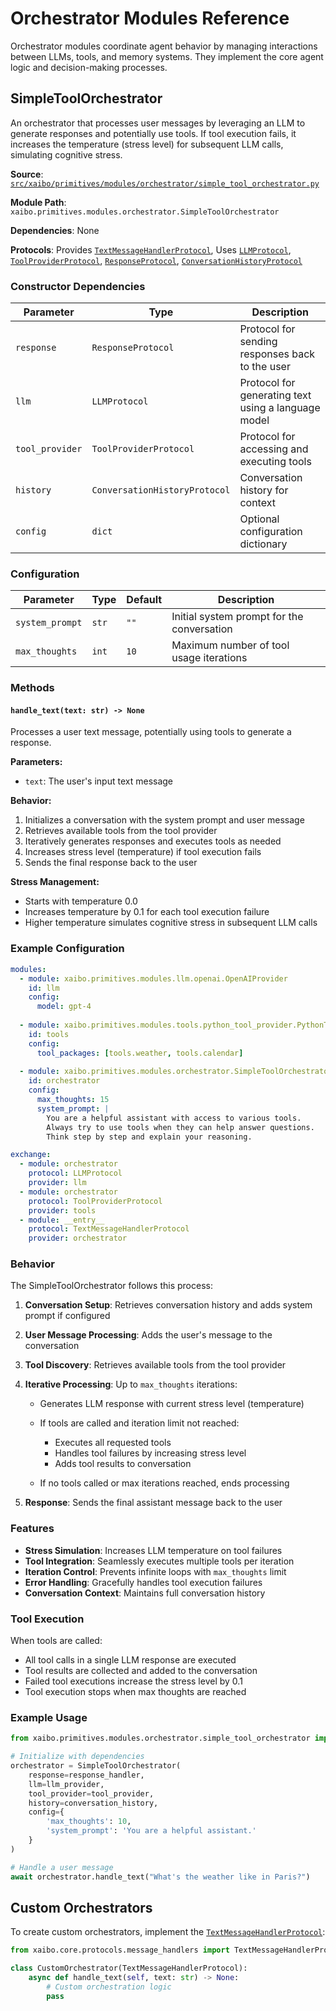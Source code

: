 # Orchestrator Modules Reference

Orchestrator modules coordinate agent behavior by managing interactions between LLMs, tools, and memory systems. They implement the core agent logic and decision-making processes.

## SimpleToolOrchestrator

An orchestrator that processes user messages by leveraging an LLM to generate responses and potentially use tools. If tool execution fails, it increases the temperature (stress level) for subsequent LLM calls, simulating cognitive stress.

**Source**: [`src/xaibo/primitives/modules/orchestrator/simple_tool_orchestrator.py`](https://github.com/xpressai/xaibo/blob/main/src/xaibo/primitives/modules/orchestrator/simple_tool_orchestrator.py)

**Module Path**: `xaibo.primitives.modules.orchestrator.SimpleToolOrchestrator`

**Dependencies**: None

**Protocols**: Provides [`TextMessageHandlerProtocol`](https://github.com/XpressAI/xaibo/blob/main/src/xaibo/core/protocols/message_handlers.py), Uses [`LLMProtocol`](../protocols/llm.md), [`ToolProviderProtocol`](../protocols/tools.md), [`ResponseProtocol`](../protocols/response.md), [`ConversationHistoryProtocol`](https://github.com/XpressAI/xaibo/blob/main/src/xaibo/core/protocols/conversation.py)

### Constructor Dependencies

| Parameter | Type | Description |
|-----------|------|-------------|
| `response` | `ResponseProtocol` | Protocol for sending responses back to the user |
| `llm` | `LLMProtocol` | Protocol for generating text using a language model |
| `tool_provider` | `ToolProviderProtocol` | Protocol for accessing and executing tools |
| `history` | `ConversationHistoryProtocol` | Conversation history for context |
| `config` | `dict` | Optional configuration dictionary |

### Configuration

| Parameter | Type | Default | Description |
|-----------|------|---------|-------------|
| `system_prompt` | `str` | `""` | Initial system prompt for the conversation |
| `max_thoughts` | `int` | `10` | Maximum number of tool usage iterations |

### Methods

#### `handle_text(text: str) -> None`

Processes a user text message, potentially using tools to generate a response.

**Parameters:**

- `text`: The user's input text message

**Behavior:**

1. Initializes a conversation with the system prompt and user message
2. Retrieves available tools from the tool provider
3. Iteratively generates responses and executes tools as needed
4. Increases stress level (temperature) if tool execution fails
5. Sends the final response back to the user

**Stress Management:**

- Starts with temperature 0.0
- Increases temperature by 0.1 for each tool execution failure
- Higher temperature simulates cognitive stress in subsequent LLM calls

### Example Configuration

```yaml
modules:
  - module: xaibo.primitives.modules.llm.openai.OpenAIProvider
    id: llm
    config:
      model: gpt-4
  
  - module: xaibo.primitives.modules.tools.python_tool_provider.PythonToolProvider
    id: tools
    config:
      tool_packages: [tools.weather, tools.calendar]
  
  - module: xaibo.primitives.modules.orchestrator.SimpleToolOrchestrator
    id: orchestrator
    config:
      max_thoughts: 15
      system_prompt: |
        You are a helpful assistant with access to various tools.
        Always try to use tools when they can help answer questions.
        Think step by step and explain your reasoning.

exchange:
  - module: orchestrator
    protocol: LLMProtocol
    provider: llm
  - module: orchestrator
    protocol: ToolProviderProtocol
    provider: tools
  - module: __entry__
    protocol: TextMessageHandlerProtocol
    provider: orchestrator
```

### Behavior

The SimpleToolOrchestrator follows this process:

1. **Conversation Setup**: Retrieves conversation history and adds system prompt if configured
2. **User Message Processing**: Adds the user's message to the conversation
3. **Tool Discovery**: Retrieves available tools from the tool provider
4. **Iterative Processing**: Up to `max_thoughts` iterations:

     * Generates LLM response with current stress level (temperature)
     * If tools are called and iteration limit not reached:

         - Executes all requested tools
         - Handles tool failures by increasing stress level
         - Adds tool results to conversation

     * If no tools called or max iterations reached, ends processing

5. **Response**: Sends the final assistant message back to the user

### Features

- **Stress Simulation**: Increases LLM temperature on tool failures
- **Tool Integration**: Seamlessly executes multiple tools per iteration
- **Iteration Control**: Prevents infinite loops with `max_thoughts` limit
- **Error Handling**: Gracefully handles tool execution failures
- **Conversation Context**: Maintains full conversation history

### Tool Execution

When tools are called:

- All tool calls in a single LLM response are executed
- Tool results are collected and added to the conversation
- Failed tool executions increase the stress level by 0.1
- Tool execution stops when max thoughts are reached

### Example Usage

```python
from xaibo.primitives.modules.orchestrator.simple_tool_orchestrator import SimpleToolOrchestrator

# Initialize with dependencies
orchestrator = SimpleToolOrchestrator(
    response=response_handler,
    llm=llm_provider,
    tool_provider=tool_provider,
    history=conversation_history,
    config={
        'max_thoughts': 10,
        'system_prompt': 'You are a helpful assistant.'
    }
)

# Handle a user message
await orchestrator.handle_text("What's the weather like in Paris?")
```

## Custom Orchestrators

To create custom orchestrators, implement the [`TextMessageHandlerProtocol`](https://github.com/XpressAI/xaibo/blob/main/src/xaibo/core/protocols/message_handlers.py):

```python
from xaibo.core.protocols.message_handlers import TextMessageHandlerProtocol

class CustomOrchestrator(TextMessageHandlerProtocol):
    async def handle_text(self, text: str) -> None:
        # Custom orchestration logic
        pass
```